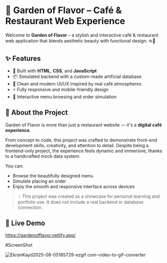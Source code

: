 # 🌿 Garden of Flavor – Café & Restaurant Web Experience

Welcome to **Garden of Flavor** – a stylish and interactive café & restaurant web application that blends aesthetic beauty with functional design. ☕🍰

## ✨ Features

- 🔧 Built with **HTML**, **CSS**, and **JavaScript**
- 📦 Simulated backend with a custom-made artificial database
- 🎨 Clean and modern UI/UX inspired by real café atmospheres
- ⚡ Fully responsive and mobile-friendly design
- 🛒 Interactive menu browsing and order simulation

## 🌟 About the Project

Garden of Flavor is more than just a restaurant website — it's a **digital café experience**.

From concept to code, this project was crafted to demonstrate front-end development skills, creativity, and attention to detail. Despite being a frontend-only project, the experience feels dynamic and immersive, thanks to a handcrafted mock data system.

You can:

- Browse the beautifully designed menu  
- Simulate placing an order  
- Enjoy the smooth and responsive interface across devices

> 💡 This project was created as a showcase for personal learning and portfolio use. It does not include a real backend or database connection.

## 🚀 Live Demo
https://gardenofflavor.netlify.app/

#ScreenShot

![EkranKayd2025-08-05185729-ezgif com-video-to-gif-converter](https://github.com/user-attachments/assets/4cb69029-e001-4068-9be3-46a4132b8ab0)

